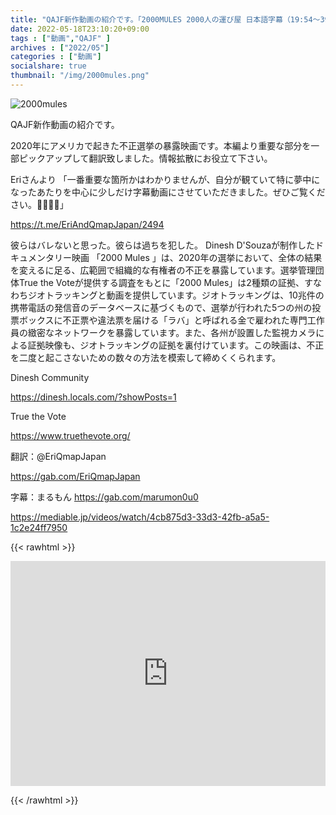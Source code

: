 ```yaml
---
title: "QAJF新作動画の紹介です。「2000MULES 2000人の運び屋 日本語字幕（19:54〜39:00）」"
date: 2022-05-18T23:10:20+09:00
tags : ["動画","QAJF" ]
archives : ["2022/05"]
categories : ["動画"]
socialshare: true
thumbnail: "/img/2000mules.png"
---
```

![2000mules](../2000mules.png)

QAJF新作動画の紹介です。

2020年にアメリカで起きた不正選挙の暴露映画です。本編より重要な部分を一部ピックアップして翻訳致しました。情報拡散にお役立て下さい。

Eriさんより
「一番重要な箇所かはわかりませんが、自分が観ていて特に夢中になったあたりを中心に少しだけ字幕動画にさせていただきました。ぜひご覧ください。🙏🏼🥰🍿」

https://t.me/EriAndQmapJapan/2494

彼らはバレないと思った。彼らは過ちを犯した。
Dinesh D'Souzaが制作したドキュメンタリー映画 「2000 Mules 」は、2020年の選挙において、全体の結果を変えるに足る、広範囲で組織的な有権者の不正を暴露しています。選挙管理団体True the Voteが提供する調査をもとに「2000 Mules」は2種類の証拠、すなわちジオトラッキングと動画を提供しています。ジオトラッキングは、10兆件の携帯電話の発信音のデータベースに基づくもので、選挙が行われた5つの州の投票ボックスに不正票や違法票を届ける「ラバ」と呼ばれる金で雇われた専門工作員の緻密なネットワークを暴露しています。また、各州が設置した監視カメラによる証拠映像も、ジオトラッキングの証拠を裏付けています。この映画は、不正を二度と起こさないための数々の方法を模索して締めくくられます。

Dinesh Community

https://dinesh.locals.com/?showPosts=1

True the Vote

https://www.truethevote.org/

翻訳：@EriQmapJapan

https://gab.com/EriQmapJapan

字幕：まるもん
https://gab.com/marumon0u0


https://mediable.jp/videos/watch/4cb875d3-33d3-42fb-a5a5-1c2e24ff7950


{{< rawhtml >}}

<iframe width="100%" height="360" scrolling="no" frameborder="0" style="border: none;" src="https://mediable.jp/videos/watch/4cb875d3-33d3-42fb-a5a5-1c2e24ff7950"></iframe>

{{< /rawhtml >}}
